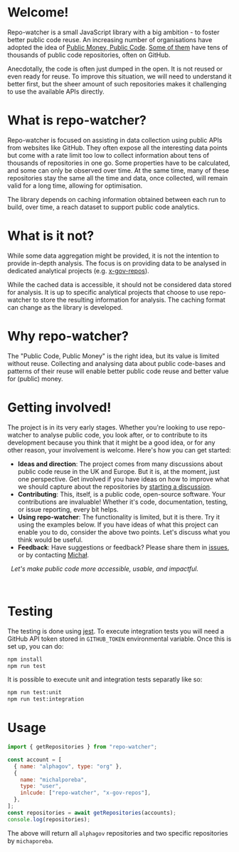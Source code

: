 # Welcome!

Repo-watcher is a small JavaScript library with a big ambition - to foster better public code reuse.
An increasing number of organisations have adopted the idea of [Public Money, Public Code](https://publiccode.eu/en/).
[Some of them](https://government.github.com) have tens of thousands of public code repositories, often on GitHub.

Anecdotally, the code is often just dumped in the open.
It is not reused or even ready for reuse.
To improve this situation, we will need to understand it better first, but the sheer amount of such repositories makes it challenging to use the available APIs directly.

# What is repo-watcher?

Repo-watcher is focused on assisting in data collection using public APIs from websites like GitHub.
They often expose all the interesting data points but come with a rate limit too low to collect information about tens of thousands of repositories in one go.
Some properties have to be calculated, and some can only be observed over time.
At the same time, many of these repositories stay the same all the time and data, once collected, will remain valid for a long time, allowing for optimisation.

The library depends on caching information obtained between each run to build, over time, a reach dataset to support public code analytics.

# What is it not?

While some data aggregation might be provided, it is not the intention to provide in-depth analysis.
The focus is on providing data to be analysed in dedicated analytical projects (e.g. [x-gov-repos](https://github.com/michalporeba/x-gov-repos)).

While the cached data is accessible, it should not be considered data stored for analysis. It is up to specific analytical projects that choose to use repo-watcher to store the resulting information for analysis. The caching format can change as the library is developed.

# Why repo-watcher?

The "Public Code, Public Money" is the right idea, but its value is limited without reuse.
Collecting and analysing data about public code-bases and patterns of their reuse will enable better public code reuse and better value for (public) money.

# Getting involved!

The project is in its very early stages.
Whether you're looking to use repo-watcher to analyse public code, you look after,
or to contribute to its development because you think that it might be a good idea, or for any other reason,
your involvement is welcome. Here's how you can get started:

- **Ideas and direction**: The project comes from many discussions about public code reuse in the UK and Europe.
  But it is, at the moment, just one perspective.
  Get involved if you have ideas on how to improve what we should capture about the repositories by [starting a discussion](https://github.com/michalporeba/repo-watcher/issues).
- **Contributing**: This, itself, is a public code, open-source software.
  Your contributions are invaluable! Whether it's code, documentation, testing, or issue reporting, every bit helps.
- **Using repo-watcher**: The functionality is limited, but it is there.
  Try it using the examples below.
  If you have ideas of what this project can enable you to do, consider the above two points. Let's discuss what you think would be useful.
- **Feedback**: Have suggestions or feedback?
  Please share them in [issues](https://github.com/michalporeba/repo-watcher/issues), or by contacting [Michał](https://github.com/michalporeba).

&nbsp;
_Let's make public code more accessible, usable, and impactful._

&nbsp;

# Testing

The testing is done using [jest](https://jestjs.io/).
To execute integration tests you will need a GitHub API token stored in `GITHUB_TOKEN` environmental variable. Once this is set up, you can do:

```bash
npm install
npm run test
```

It is possible to execute unit and integration tests separatly like so:

```bash
npm run test:unit
npm run test:integration
```

# Usage

```javascript
import { getRepositories } from "repo-watcher";

const account = [
  { name: "alphagov", type: "org" },
  {
    name: "michalporeba",
    type: "user",
    inlcude: ["repo-watcher", "x-gov-repos"],
  },
];
const repositories = await getRepositories(accounts);
console.log(repositories);
```

The above will return all `alphagov` repositories and two specific repositories by `michaporeba`.
